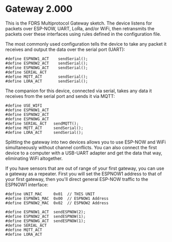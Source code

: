 # Gateway 2.000

This is the FDRS Multiprotocol Gateway sketch. The device listens for packets over ESP-NOW, UART, LoRa, and/or WiFi, then retransmits the packets over these interfaces using rules defined in the configuration file.

The most commonly used configuration tells the device to take any packet it receives and output the data over the serial port (UART):
```
#define ESPNOW1_ACT    sendSerial();
#define ESPNOW2_ACT    sendSerial();
#define ESPNOWG_ACT    sendSerial();
#define SERIAL_ACT     
#define MQTT_ACT       sendSerial();
#define LORA_ACT       sendSerial();
```
The companion for this device, connected via serial, takes any data it receives from the serial port and sends it via MQTT:
```
#define USE_WIFI
#define ESPNOW1_ACT  
#define ESPNOW2_ACT  
#define ESPNOWG_ACT  
#define SERIAL_ACT   sendMQTT();
#define MQTT_ACT     sendSerial();
#define LORA_ACT     sendSerial();
```
Splitting the gateway into two devices allows you to use ESP-NOW and WiFi simultaneously without channel conflicts. You can also connect the first device to a computer with a USB-UART adapter and get the data that way, eliminating WiFi altogether.

If you have sensors that are out of range of your first gateway, you can use a gateway as a repeater. First you will set the ESPNOW1 address to that of your first gateway, then you'll direct general ESP-NOW traffic to the ESPNOW1 interface:
```
#define UNIT_MAC     0x01  // THIS UNIT
#define ESPNOW1_MAC  0x00  // ESPNOW1 Address 
#define ESPNOW2_MAC  0x02  // ESPNOW2 Address

#define ESPNOW1_ACT  sendESPNOW(2);
#define ESPNOW2_ACT  sendESPNOW(1);
#define ESPNOWG_ACT  sendESPNOW(1);
#define SERIAL_ACT   
#define MQTT_ACT     
#define LORA_ACT  
```
